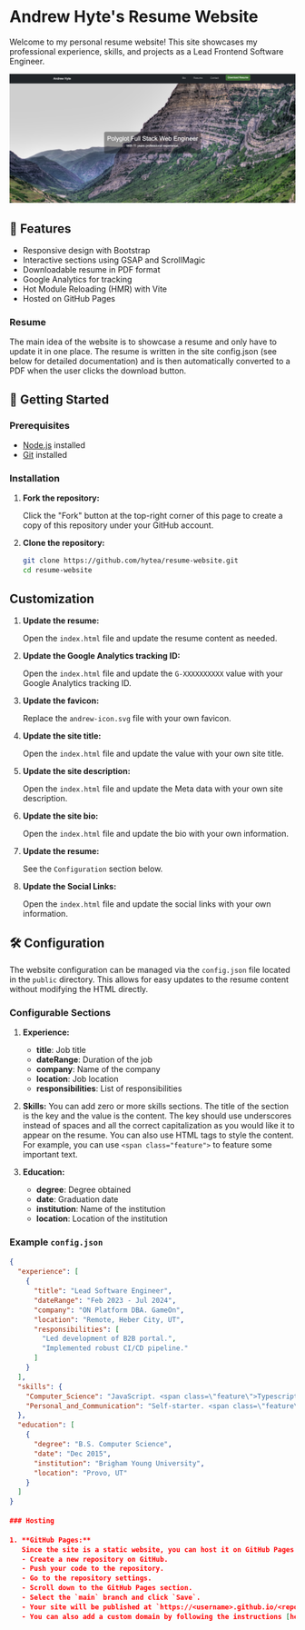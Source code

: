 # Andrew Hyte's Resume Website

Welcome to my personal resume website! This site showcases my professional experience, skills, and projects as a Lead Frontend Software Engineer.

![Screenshot of the Website](./public/ResumeWebsiteScreenShot.png)

## 🌟 Features

- Responsive design with Bootstrap
- Interactive sections using GSAP and ScrollMagic
- Downloadable resume in PDF format
- Google Analytics for tracking
- Hot Module Reloading (HMR) with Vite
- Hosted on GitHub Pages

### Resume

The main idea of the website is to showcase a resume and only have to update it in one place. The resume is written in the site config.json (see below for detailed documentation) and is then automatically converted to a PDF when the user clicks the download button.

## 🚀 Getting Started

### Prerequisites

- [Node.js](https://nodejs.org/) installed
- [Git](https://git-scm.com/) installed

### Installation

1. **Fork the repository:**

   Click the "Fork" button at the top-right corner of this page to create a copy of this repository under your GitHub account.

2. **Clone the repository:**

   ```bash
   git clone https://github.com/hytea/resume-website.git
   cd resume-website
   ```

## Customization

1. **Update the resume:**

   Open the `index.html` file and update the resume content as needed.

2. **Update the Google Analytics tracking ID:**

   Open the `index.html` file and update the `G-XXXXXXXXXX` value with your Google Analytics tracking ID.

3. **Update the favicon:**

   Replace the `andrew-icon.svg` file with your own favicon.

4. **Update the site title:**

   Open the `index.html` file and update the value with your own site title.

5. **Update the site description:**

   Open the `index.html` file and update the Meta data with your own site description.

6. **Update the site bio:**

   Open the `index.html` file and update the bio with your own information.

7. **Update the resume:**

   See the `Configuration` section below.

8. **Update the Social Links:**

   Open the `index.html` file and update the social links with your own information.

## 🛠 Configuration

The website configuration can be managed via the `config.json` file located in the `public` directory. This allows for easy updates to the resume content without modifying the HTML directly.

### Configurable Sections

1. **Experience:**

   - **title**: Job title
   - **dateRange**: Duration of the job
   - **company**: Name of the company
   - **location**: Job location
   - **responsibilities**: List of responsibilities

2. **Skills:**
   You can add zero or more skills sections. The title of the section is the key and the value is the content. The key should use underscores instead of spaces and all the correct capitalization as you would like it to appear on the resume. You can also use HTML tags to style the content. For example, you can use `<span class="feature">` to feature some important text.

3. **Education:**
   - **degree**: Degree obtained
   - **date**: Graduation date
   - **institution**: Name of the institution
   - **location**: Location of the institution

### Example `config.json`

```json
{
  "experience": [
    {
      "title": "Lead Software Engineer",
      "dateRange": "Feb 2023 - Jul 2024",
      "company": "ON Platform DBA. GameOn",
      "location": "Remote, Heber City, UT",
      "responsibilities": [
        "Led development of B2B portal.",
        "Implemented robust CI/CD pipeline."
      ]
    }
  ],
  "skills": {
    "Computer_Science": "JavaScript. <span class=\"feature\">Typescript</span>. React.",
    "Personal_and_Communication": "Self-starter. <span class=\"feature\">Team player</span>."
  },
  "education": [
    {
      "degree": "B.S. Computer Science",
      "date": "Dec 2015",
      "institution": "Brigham Young University",
      "location": "Provo, UT"
    }
  ]
}

### Hosting

1. **GitHub Pages:**
   Since the site is a static website, you can host it on GitHub Pages for free.
   - Create a new repository on GitHub.
   - Push your code to the repository.
   - Go to the repository settings.
   - Scroll down to the GitHub Pages section.
   - Select the `main` branch and click `Save`.
   - Your site will be published at `https://<username>.github.io/<repository-name>`.
   - You can also add a custom domain by following the instructions [here](https://docs.github.com/en/pages/configuring-a-custom-domain-for-your-github-pages-site).
```
